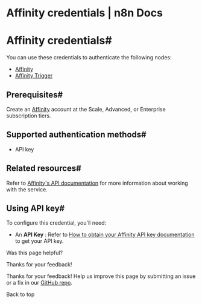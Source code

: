 # Affinity credentials | n8n Docs

[ ](https://github.com/n8n-io/n8n-docs/edit/main/docs/integrations/builtin/credentials/affinity.md "Edit this page")

# Affinity credentials#

You can use these credentials to authenticate the following nodes:

  * [Affinity](../../app-nodes/n8n-nodes-base.affinity/)
  * [Affinity Trigger](../../trigger-nodes/n8n-nodes-base.affinitytrigger/)

## Prerequisites#

Create an [Affinity](https://www.affinity.co/) account at the Scale, Advanced, or Enterprise subscription tiers.

## Supported authentication methods#

  * API key

## Related resources#

Refer to [Affinity's API documentation](https://support.affinity.co/hc/en-us/sections/360010294532-External-API) for more information about working with the service.

## Using API key#

To configure this credential, you'll need:

  * An **API Key** : Refer to [How to obtain your Affinity API key documentation](https://support.affinity.co/hc/en-us/articles/360032633992-How-to-obtain-your-Affinity-API-key) to get your API key.

Was this page helpful? 

Thanks for your feedback! 

Thanks for your feedback! Help us improve this page by submitting an issue or a fix in our [GitHub repo](https://github.com/n8n-io/n8n-docs). 

Back to top